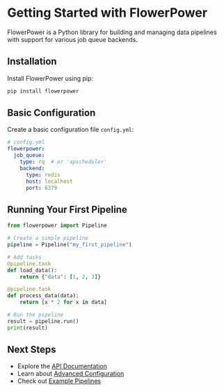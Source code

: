 # Getting Started with FlowerPower

FlowerPower is a Python library for building and managing data pipelines with support for various job queue backends.

## Installation

Install FlowerPower using pip:

```bash
pip install flowerpower
```

## Basic Configuration

Create a basic configuration file `config.yml`:

```yaml
# config.yml
flowerpower:
  job_queue:
    type: rq  # or 'apscheduler'
    backend:
      type: redis
      host: localhost
      port: 6379
```

## Running Your First Pipeline

```python
from flowerpower import Pipeline

# Create a simple pipeline
pipeline = Pipeline("my_first_pipeline")

# Add tasks
@pipeline.task
def load_data():
    return {"data": [1, 2, 3]}

@pipeline.task
def process_data(data):
    return [x * 2 for x in data]

# Run the pipeline
result = pipeline.run()
print(result)
```

## Next Steps

- Explore the [API Documentation]()
- Learn about [Advanced Configuration]()
- Check out [Example Pipelines]()
